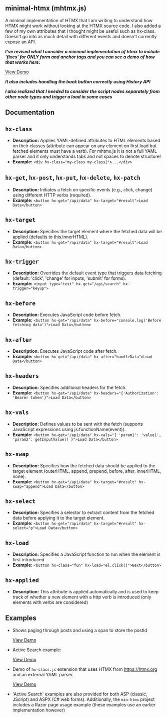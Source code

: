## minimal-htmx (mhtmx.js)

A minimal implementation of HTMX that I am writing to understand how HTMX might work without looking at the HTMX source code. I also added a few of my own attributes that I thought might be useful such as hx-class. Doesn't go into as much detail with different events and doesn't currently expose an API.

***I've revised what I consider a minimal implementation of htmx to include 'fixes' for ONLY form and anchor tags and you can see a demo of how that works here:***

[View Demo](https://raw.githack.com/jay23606/minimal-htmx/master/mhtmx.html)

***It also includes handling the back button correctly using History API***

***I also realized that I needed to consider the script nodes separately from other node types and trigger a load in some cases***

## Documentation

## `hx-class`
- **Description:** Applies YAML-defined attributes to HTML elements based on their classes (attribute can appear on any element on first load but fetched elements must have a verb). For mhtmx.js It is not a full YAML parser and it only understands tabs and not spaces to denote structure!
- **Example:** `<div hx-class="my-class my-class2">...</div>`

## `hx-get`, `hx-post`, `hx-put`, `hx-delete`, `hx-patch`
- **Description:** Initiates a fetch on specific events (e.g., click, change) using different HTTP verbs (required).
- **Example:** `<button hx-get="/api/data" hx-target="#result">Load Data</button>`

## `hx-target`
- **Description:** Specifies the target element where the fetched data will be applied (defaults to this.innerHTML).
- **Example:** `<button hx-get="/api/data" hx-target="#result">Load Data</button>`

## `hx-trigger`
- **Description:** Overrides the default event type that triggers data fetching (default: 'click', 'change' for inputs, 'submit' for forms).
- **Example:** `<input type="text" hx-get="/api/search" hx-trigger="keyup">`

## `hx-before`
- **Description:** Executes JavaScript code before fetch.
- **Example:** `<button hx-get="/api/data" hx-before="console.log('Before fetching data')">Load Data</button>`

## `hx-after`
- **Description:** Executes JavaScript code after fetch.
- **Example:** `<button hx-get="/api/data" hx-after="handleData">Load Data</button>`

## `hx-headers`
- **Description:** Specifies additional headers for the fetch.
- **Example:** `<button hx-get="/api/data" hx-headers="{'Authorization': 'Bearer token'}">Load Data</button>`

## `hx-vals`
- **Description:** Defines values to be sent with the fetch (supports JavaScript expressions using js:functionName(event)).
- **Example:** `<button hx-get="/api/data" hx-vals="{ 'param1': 'value1', 'param2': getInputValue() }">Load Data</button>`

## `hx-swap`
- **Description:** Specifies how the fetched data should be applied to the target element (outerHTML, append, prepend, before, after, innerHTML, none).
- **Example:** `<button hx-get="/api/data" hx-target="#result" hx-swap="append">Load Data</button>`

## `hx-select`
- **Description:** Specifies a selector to extract content from the fetched data before applying it to the target element.
- **Example:** `<button hx-get="/api/data" hx-target="#result" hx-select="p">Load Data</button>`

## `hx-load`
- **Description:** Specifies a JavaScript function to run when the element is first introduced
- **Example:** `<button hx-class="fun" hx-load="el.click()">Next</button>`

## `hx-applied`
- **Description:** This attribute is applied automatically and is used to keep track of whether a new element with a http verb is introduced (only elements with verbs are considered)

## Examples
  
- Shows paging through posts and using a span to store the postId
  
   [View Demo](https://raw.githack.com/jay23606/minimal-htmx/master/ex5.html)

- Active Search example:

   [View Demo](https://raw.githack.com/jay23606/minimal-htmx/master/ex1.html)

- Demo of `hx-class.js` extension that uses HTMX from https://htmx.org and an external YAML parser.

   [View Demo](https://raw.githack.com/jay23606/minimal-htmx/master/ex3.html)
  
- 'Active Search' examples are also provided for both ASP (classic, JScript) and ASPX (C# web forms). Additionally, the `min-htmx` project includes a Razor page usage example (these examples use an earlier implementation however)
